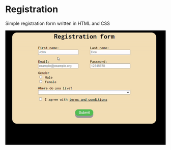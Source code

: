 # Registration
Simple registration form written in HTML and CSS

<img src="https://github.com/probzyg/frontend/blob/main/registration/src/assets/RegistrationForm.gif">
